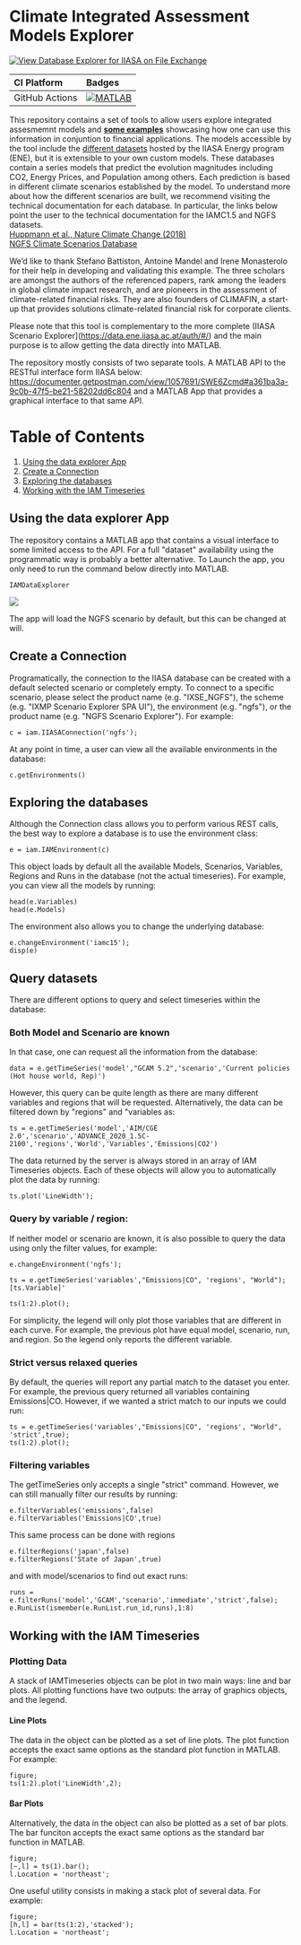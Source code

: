 # Climate Integrated Assessment Models Explorer

[![View Database Explorer for IIASA on File Exchange](https://www.mathworks.com/matlabcentral/images/matlab-file-exchange.svg)](https://www.mathworks.com/matlabcentral/fileexchange/82550-database-explorer-for-iiasa)

| **CI Platform** | **Badges** |
|:----------------|:-----------|
| GitHub Actions | [![MATLAB](https://github.com/mathworks/Database-Explorer-for-IIASA/workflows/MATLAB/badge.svg)](https://github.com/mathworks/Database-Explorer-for-IIASA/actions?query=workflow%3AMATLAB) |

This repository contains a set of tools to allow users explore integrated assesmemnt models and [**some examples**](https://github.com/mathworks/Climate-IAM-Explorer/tree/master/examples) showcasing how one can use this information in conjuntion to financial applications. The models accessible by the tool include the [different datasets](https://iiasa.ac.at/web/home/research/researchPrograms/Energy/Databases.en.html) hosted by the IIASA Energy program (ENE), but it is extensible to your own custom models. These databases contain a series models that predict the evolution magnitudes including CO2, Energy Prices, and Population among others. Each prediction is based in different climate scenarios established by the model. To understand more about how the different scenarios are built, we recommend visiting the technical documentation for each database. In particular, the links below point the user to the technical documentation for the IAMC1.5 and NGFS datasets.
</br>
[Huppmann et al., Nature Climate Change (2018)](https://www.nature.com/articles/s41558-018-0317-4)
</br>
[NGFS Climate Scenarios Database](https://www.ngfs.net/sites/default/files/ngfs_climate_scenario_technical_documentation_final.pdf)

We’d like to thank Stefano Battiston, Antoine Mandel and Irene Monasterolo for their help in developing and validating this example. The three scholars are amongst the authors of the referenced papers, rank among the leaders in global climate impact research, and are pioneers in the assessment of climate-related financial risks. They are also founders of CLIMAFIN, a start-up that provides solutions climate-related financial risk for corporate clients.

Please note that this tool is complementary to the more complete (IIASA Scenario Explorer](https://data.ene.iiasa.ac.at/auth/#/) and the main purpose is to allow getting the data directly into MATLAB.

The repository mostly consists of two separate tools. A MATLAB API to the RESTful interface form IIASA below: <br />
https://documenter.getpostman.com/view/1057691/SWE6Zcmd#a361ba3a-9c0b-47f5-be21-58202dd6c804 
and a MATLAB App that provides a graphical interface to that same API.

# Table of Contents
1. [Using the data explorer App](#using-the-data-explorer-app)
2. [Create a Connection](#creata-a-connection)
3. [Exploring the databases](#exploring-the-databases)
4. [Working with the IAM Timeseries](#working-with-the-iiasa-timeseries)

## Using the data explorer App

The repository contains a MATLAB app that contains a visual interface to some limited access to the API. For a full "dataset" availability using the programmatic way is probably a better alternative. To Launch the app, you only need to run the command below directly into MATLAB.

    IAMDataExplorer
    
![](HowTo.gif)

The app will load the NGFS scenario by default, but this can be changed at will.

## Create a Connection

Programatically, the connection to the IIASA database can be created with a default selected scenario or completely empty. To connect to a specific scenario, please select the product name (e.g. "IXSE_NGFS"), the scheme (e.g. "IXMP Scenario Explorer SPA UI"), the environment (e.g. "ngfs"), or the product name (e.g. "NGFS Scenario Explorer"). For example:

    c = iam.IIASAConnection('ngfs');

At any point in time, a user can view all the available environments in the database:

    c.getEnvironments()

## Exploring the databases

Although the Connection class allows you to perform various REST calls, the best way to explore a database is to use the environment class:

    e = iam.IAMEnvironment(c)

This object loads by default all the available Models, Scenarios, Variables, Regions and Runs in the database (not the actual timeseries). For example, you can view all the models by running:

    head(e.Variables)
    head(e.Models)

The environment also allows you to change the underlying database:

    e.changeEnvironment('iamc15');
    disp(e)

## Query datasets

There are different options to query and select timeseries within the database:

### Both Model and Scenario are known

In that case, one can request all the information from the database:

    data = e.getTimeSeries('model',"GCAM 5.2",'scenario','Current policies (Hot house world, Rep)')

However, this query can be quite length as there are many different variables and regions that will be requested. Alternatively, the data can be filtered down by "regions" and "variables as:

    ts = e.getTimeSeries('model','AIM/CGE 2.0','scenario','ADVANCE_2020_1.5C-2100','regions','World','Variables','Emissions|CO2')

The data returned by the server is always stored in an array of IAM Timeseries objects. Each of these objects will allow you to automatically plot the data by running:

    ts.plot('LineWidth');

### Query by variable / region:

If neither model or scenario are known, it is also possible to query the data using only the filter values, for example:

    e.changeEnvironment('ngfs');

    ts = e.getTimeSeries('variables',"Emissions|CO", 'regions', "World");
    [ts.Variable]'

    ts(1:2).plot();

For simplicity, the legend will only plot those variables that are different in each curve. For example, the previous plot have equal model, scenario, run, and region. So the legend only reports the different variable.

### Strict versus relaxed queries

By default, the queries will report any partial match to the dataset you enter. For example, the previous query returned all variables containing Emissions|CO. However, if we wanted a strict match to our inputs we could run:

    ts = e.getTimeSeries('variables',"Emissions|CO", 'regions', "World", 'strict',true);
    ts(1:2).plot();

### Filtering variables

The getTimeSeries only accepts a single "strict" command. However, we can still manually filter our results by running:

    e.filterVariables('emissions',false)
    e.filterVariables('Emissions|CO',true)

This same process can be done with regions

    e.filterRegions('japan',false)
    e.filterRegions('State of Japan',true)

and with model/scenarios to find out exact runs:

    runs = e.filterRuns('model','GCAM','scenario','immediate','strict',false);
    e.RunList(ismember(e.RunList.run_id,runs),1:8)

## Working with the IAM Timeseries

### Plotting Data

A stack of IAMTimeseries objects can be plot in two main ways: line and bar plots. All plotting functions have two outputs: the array of graphics objects, and the legend.

#### Line Plots

The data in the object can be plotted as a set of line plots. The plot function accepts the exact same options as the standard plot function in MATLAB. For example:

    figure;
    ts(1:2).plot('LineWidth',2);

#### Bar Plots

Alternatively, the data in the object can also be plotted as a set of bar plots. The bar funciton accepts the exact same options as the standard bar function in MATLAB.

    figure;
    [~,l] = ts(1).bar();
    l.Location = 'northeast';

One useful utility consists in making a stack plot of several data. For example:

    figure;
    [h,l] = bar(ts(1:2),'stacked');
    l.Location = 'northeast';